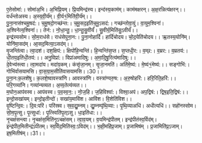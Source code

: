 

  
ए॒तेसोमा॑:। सोमा॑अ॒भि। अ॒भिप्रि॒यम्। प्रि॒यमिन्द्र॑स्य। इन्द॑स्य॒काम॑म्। काम॑मक्षरन्। अ॒क्ष॒रन्नित्य॑क्षरन्।। वर्ध॑न्तोअस्य। अ॒स्य॒वी॒र्य॑म्। वी॒र्य१॒॑मिति॑वी॒र्य॑म्।।  
पु॒ना॒नास॑श्चमू॒षद॑:। च॒मू॒षदो॒गच्छ॑न्त:। च॒मू॒सद॒इति॑च॒मू॒ऽसद॑:। गच्छ॑न्तोवा॒युं। वा॒युम॒श्विना॑। अ॒श्विनेत्य॒श्विना॑।। तेन॑:। नो॒धा॒न्तु॒। धा॒न्तु॒सु॒वीर्यं॑। सु॒वीर्य॒मिति॑सु॒ऽवीर्यं॑।।  
इन्द्र॑स्यसोम। सो॒म॒राध॑से। राध॑सेपुना॒न:। पु॒ना॒नोहार्दि॑। हार्दि॑चोदय। चो॒द॒येति॑चोदय।। ऋ॒तस्य॒योनि॑म्। योनि॑मा॒सद॑म्। आ॒सद॒मित्या॒ऽसद॑म्।।  
मृ॒जन्ति॑त्वा। त्वा॒दश॑। दश॒क्षिप॑:। क्षिपो॑हि॒न्वन्ति॑। हि॒न्वन्ति॑स॒प्त। स॒प्तधी्॒र:। व॒म्र्र:। व॒म्रर:। व॒म्रतय॑:। धी॒तय॒इति॑धी॒तय॑:।। अनु॒विप्रा॑:। विप्रा॑अमादिषु:। अ॒मा॒दि॒षु॒रित्य॑मादिषु:।।  
दे॒वेभ्य॑स्त्वा। त्वा॒मदा॑य। मदा॑य॒कम्। कंसृ॑जा॒नम्। सृ॒जा॒नमति॑। अति॑मे॒ष्य॑:। मे॒ष्य॑१॒॑मेष्य॑:।। सङ्गोभि॑:। गोभि॑र्वासयामसि। वा॒स॒या॒म॒सीति॑वासयामसि।।30।।  
पु॒ना॒न:क॒लशे॑षु। क॒लशे॒ष्वावस्त्रा॑णि। आवस्त्रा॑णि। वस्त्रा॑ण्यरु॒ष:। अ॒रु॒षोहरि॑:। हरि॒रिति॒हरि॑:।। परि॒गव्या॑नि। गव्या॑न्यव्यत। अ॒व्य॒तेत्य॑व्यत।।  
म॒घोन॒आप॑वस्व। आप॑वस्व। प॒व॒स्व॒न॒:। नो॒ज॒हि। ज॒हिविश्वा॑:। विश्वा॒अप॑। अप॒द्विष॑:। द्विष॒इति॒द्विष॑:।। इन्दो॒सखा॑यम्। इन्दो॒इतीन्दो॑। सखा॑य॒मावि॑श। आवि॑श। वि॒शेति॑विश।।  
वृ॒ष्टिन्दि॒व:। दि॒व:परि॑। परि॑स्रव। स्र॒व॒द्यु॒म्नम्। द्यु॒म्नम्पृ॑थि॒व्या:। पृ॒थि॒व्याअधि॑। अधीत्यधि॑।। सहो॑नस्सोम। सो॒म॒पृ॒त्सु। पृ॒त्सुधा॑:। पृ॒त्स्विति॑पृ॒त्ऽसु। धा॒इति॑धा:।।  
नृ॒चक्ष॑सन्त्वा। नृ॒चक्ष॑स॒मिति॑नृ॒ऽचक्ष॑सम्। त्वा॒व॒यम्। व॒यमिन्द्र॑पीतम्। इन्द्र॑पीतंस्व॒र्विद॑म्। इन्द्र॑पीत॒मितीन्द्र॑ऽपीतम्। स्व॒र्विद॒मिति॑स्व॒:ऽविद॑म्।। भ॒क्षी॒महि॑प्र॒जाम्। प्र॒जामिष॑म् । प्र॒जामिति॑प्र॒ऽजाम्। इष॒मितीष॑म्।।31।।  
